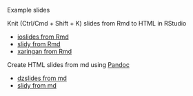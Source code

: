 Example slides

Knit (Ctrl/Cmd + Shift + K) slides from Rmd to HTML in RStudio 
- [ioslides from Rmd](/biof309_fall2018/slides/ioslides.html)
- [slidy from Rmd](/biof309_fall2018/slides/slidy.html)
- [xaringan from Rmd](/biof309_fall2018/slides/xaringan.html)

Create HTML slides from md using [Pandoc](http://pandoc.org/MANUAL.html#producing-slide-shows-with-pandoc)
- [dzslides from md](/biof309_fall2018/slides/dzslides-pandoc.html)
- [slidy from md](/biof309_fall2018/slides/slidy-pandoc.html)

